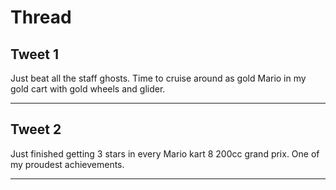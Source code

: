 # Thread

## Tweet 1

Just beat all the staff ghosts. Time to cruise around as gold Mario in my gold cart with gold wheels and glider.

---

## Tweet 2

Just finished getting 3 stars in every Mario kart 8 200cc grand prix. One of my proudest achievements.

---

